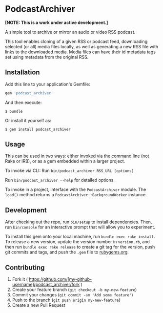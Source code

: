# PodcastArchiver

**[NOTE: This is a work under active development.]**

A simple tool to archive or mirror an audio or video RSS podcast.

This tool enables cloning of a given RSS or podcast feed, downloading selected (or all) media files locally, as well as 
generating a new RSS file with links to the downloaded media. Media files can have their id metadata tags set using 
metadata from the original RSS.


## Installation

Add this line to your application's Gemfile:

```ruby
gem 'podcast_archiver'
```

And then execute:

    $ bundle

Or install it yourself as:

    $ gem install podcast_archiver

## Usage

This can be used in two ways: either invoked via the command line (not Rake or IRB), or as a
gem embedded within a larger project.

To invoke via CLI: Run `bin/podcast_archiver RSS_URL [options]`

Run `bin/podcast_archiver --help` for detailed options.

To invoke in a project, interface with the `PodcastArchiver` module. The `load()` method returns
a `PodcastArchiver::BackgroundWorker` instance.


## Development

After checking out the repo, run `bin/setup` to install dependencies. Then, run `bin/console` for an interactive prompt that will allow you to experiment.

To install this gem onto your local machine, run `bundle exec rake install`. To release a new version, update the version number in `version.rb`, and then run `bundle exec rake release` to create a git tag for the version, push git commits and tags, and push the `.gem` file to [rubygems.org](https://rubygems.org).

## Contributing

1. Fork it ( https://github.com/[my-github-username]/podcast_archiver/fork )
2. Create your feature branch (`git checkout -b my-new-feature`)
3. Commit your changes (`git commit -am 'Add some feature'`)
4. Push to the branch (`git push origin my-new-feature`)
5. Create a new Pull Request
